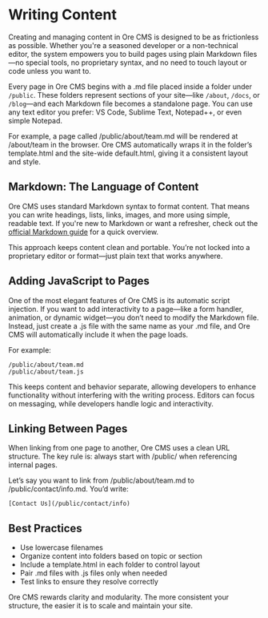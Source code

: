 # Writing Content

Creating and managing content in Ore CMS is designed to be as frictionless as possible. Whether you're a seasoned developer or a non-technical editor, the system empowers you to build pages using plain Markdown files—no special tools, no proprietary syntax, and no need to touch layout or code unless you want to.

Every page in Ore CMS begins with a .md file placed inside a folder under `/public`. These folders represent sections of your site—like `/about`, `/docs`, or `/blog`—and each Markdown file becomes a standalone page. You can use any text editor you prefer: VS Code, Sublime Text, Notepad++, or even  simple Notepad.

For example, a page called /public/about/team.md will be rendered at /about/team in the browser. Ore CMS automatically wraps it in the folder’s template.html and the site-wide default.html, giving it a consistent layout and style.

## Markdown: The Language of Content

Ore CMS uses standard Markdown syntax to format content. That means you can write headings, lists, links, images, and more using simple, readable text. If you're new to Markdown or want a refresher, check out the [official Markdown guide](https://www.markdownguide.org/basic-syntax/) for a quick overview.

This approach keeps content clean and portable. You’re not locked into a proprietary editor or format—just plain text that works anywhere.

## Adding JavaScript to Pages

One of the most elegant features of Ore CMS is its automatic script injection. If you want to add interactivity to a page—like a form handler, animation, or dynamic widget—you don’t need to modify the Markdown file. Instead, just create a .js file with the same name as your .md file, and Ore CMS will automatically include it when the page loads.

For example:
 
	/public/about/team.md
	/public/about/team.js

This keeps content and behavior separate, allowing developers to enhance functionality without interfering with the writing process. Editors can focus on messaging, while developers handle logic and interactivity.

## Linking Between Pages

When linking from one page to another, Ore CMS uses a clean URL structure. The key rule is: always start with /public/ when referencing internal pages.

Let’s say you want to link from /public/about/team.md to /public/contact/info.md. You’d write:

	[Contact Us](/public/contact/info)

## Best Practices

- Use lowercase filenames
- Organize content into folders based on topic or section
- Include a template.html in each folder to control layout
- Pair .md files with .js files only when needed
- Test links to ensure they resolve correctly

Ore CMS rewards clarity and modularity. The more consistent your structure, the easier it is to scale and maintain your site.